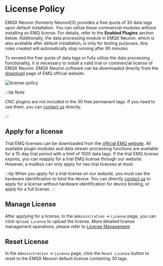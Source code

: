 # License Policy

EMQX Neuron (formerly NeuronEX) provides a free quota of 30 data tags upon default installation. You can utilize these commercial modules without installing an EMQ license. For details, refer to the **Enabled Plugins** section below. Additionally, the data processing module in EMQX Neuron, which is also available after default installation, is only for testing purposes. Any rules created will automatically stop running after 60 minutes.

To exceed the free quota of data tags or fully utilize the data processing functionality, it is necessary to install a valid trial or commercial license of EMQX Neuron. EMQX Neuron software can be downloaded directly from the [download](https://www.emqx.com/en/try?product=neuronex) page of EMQ official website.

![license-policy](../_assets/license-policy-en1.png)


:::tip Note

CNC plugins are not included in the 30 free permanent tags. If you need to use them, you can [contact us](https://www.emqx.com/en/contact?product=neuronex) directly.

:::

## Apply for a license

Trial EMQ licenses can be downloaded from the [official EMQ website](https://www.emqx.com/en/contact?product=neuronex). All available plugin modules and data stream processing functions are available for a 15-day trial period with a limit of 1000 data tags. If the trial EMQ license expires, you can reapply for a trial EMQ license through our website. However, a mailbox can only apply for two trial licenses at most.

:::tip
When you apply for a trial license on our website, you must use the hardware identification to bind the device. You can directly [contact us](https://www.emqx.com/en/contact?product=neuronex) to apply for a license without hardware identification for device binding, or apply for a full license.
:::

## Manage License

After applying for a license, In the `Administration` -> `License` page, you can click `Upload License` to upload the license.  More detailed license management operations, please refer to [License Management](../../installation/license_setting.md).


## Reset License

In the `Administration` -> `License` page, click the `Reset License` button to reset to the EMQX Neuron default license containing 30 tags.
